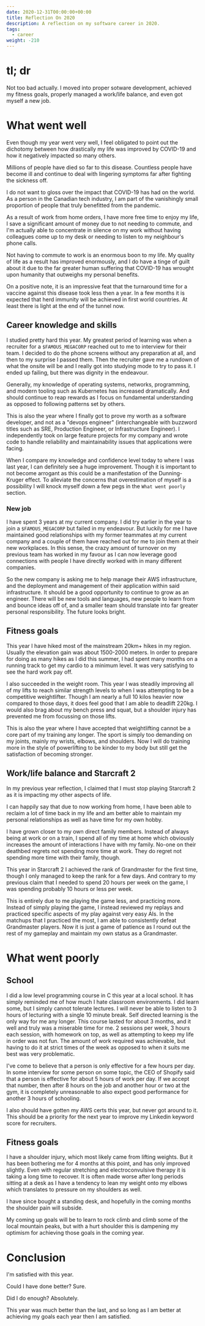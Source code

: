 ```yaml
---
date: 2020-12-31T00:00:00+00:00
title: Reflection On 2020
description: A reflection on my software career in 2020.
tags:
  - career
weight: -210
---
```


# tl; dr

Not too bad actually. I moved into proper sotware development, achieved my fitness goals, properly managed a work/life balance, and even got myself a new job.

# What went well 

Even though my year went very well, I feel obligated to point out the dichotomy between how drastically my life was improved by COVID-19 and how it negatively impacted so many others.

Millions of people have died so far to this disease. Countless people have become ill and continue to deal with lingering symptoms far after fighting the sickness off.

I do not want to gloss over the impact that COVID-19 has had on the world. As a person in the Canadian tech industry, I am part of the vanishingly small proportion of people that truly benefitted from the pandemic.

As a result of work from home orders, I have more free time to enjoy my life, I save a significant amount of money due to not needing to commute, and I'm actually able to concentrate in silence on my work without having colleagues come up to my desk or needing to listen to my neighbour's phone calls.

Not having to commute to work is an enormous boon to my life. My quality of life as a result has improved enormously, and I do have a tinge of guilt about it due to the far greater human suffering that COVID-19 has wrought upon humanity that outweighs my personal benefits.

On a positive note, it is an impressive feat that the turnaround time for a vaccine against this disease took less then a year. In a few months it is expected that herd immunity will be achieved in first world countries. At least there is light at the end of the tunnel now.

## Career knowledge and skills

I studied pretty hard this year. My greatest period of learning was when a recruiter for a `$FAMOUS_MEGACORP` reached out to me to interview for their team. I decided to do the phone screens without any preparation at all, and then to my surprise I passed them. Then the recruiter gave me a rundown of what the onsite will be and I really got into studying mode to try to pass it. I ended up failing, but there was dignity in the endeavour.

Generally, my knowledge of operating systems, networks, programming, and modern tooling such as Kubernetes has increased dramatically. And should continue to reap rewards as I focus on fundamental understanding as opposed to following patterns set by others.

This is also the year where I finally got to prove my worth as a software developer, and not as a "devops engineer" (interchangeable with buzzword titles such as SRE, Production Engineer, or Infrastructure Engineer). I independently took on large feature projects for my company and wrote code to handle reliability and maintainability issues that applications were facing.

When I compare my knowledge and confidence level today to where I was last year, I can definitely see a huge improvement. Though it is important to not become arrogant as this could be a manifestation of the Dunning-Kruger effect. To alleviate the concerns that overestimation of myself is a possibility I will knock myself down a few pegs in the `What went poorly` section.

### New job

I have spent 3 years at my current company. I did try earlier in the year to join a `$FAMOUS_MEGACORP` but failed in my endeavour. But luckily for me I have maintained good relationships with my former teammates at my current company and a couple of them have reached out for me to join them at their new workplaces. In this sense, the crazy amount of turnover on my previous team has worked in my favour as I can now leverage good connections with people I have directly worked with in many different companies.

So the new company is asking me to help manage their AWS infrastructure, and the deployment and management of their application within said infrastructure. It should be a good opportunity to continue to grow as an engineer. There will be new tools and languages, new people to learn from and bounce ideas off of, and a smaller team should translate into far greater personal responsibility. The future looks bright.

## Fitness goals

This year I have hiked most of the mainstream 20km+ hikes in my region. Usually the elevation gain was about 1500-2000 meters. In order to prepare for doing as many hikes as I did this summer, I had spent many months on a running track to get my cardio to a minimum level. It was very satisfying to see the hard work pay off.

I also succeeded in the weight room. This year I was steadily improving all of my lifts to reach similar strength levels to when I was attempting to be a competitive weightlifter. Though I am nearly a full 10 kilos heavier now compared to those days, it does feel good that I am able to deadlift 220kg. I would also brag about my bench press and squat, but a shoulder injury has prevented me from focussing on those lifts.

This is also the year where I have accepted that weightlifting cannot be a core part of my training any longer. The sport is simply too demanding on my joints, mainly my wrists, elbows, and shoulders. Now I will do training more in the style of powerlifting to be kinder to my body but still get the satisfaction of becoming stronger.

## Work/life balance and Starcraft 2

In my previous year reflection, I claimed that I must stop playing Starcraft 2 as it is impacting my other aspects of life.

I can happily say that due to now working from home, I have been able to reclaim a lot of time back in my life and am better able to maintain my personal relationships as well as have time for my own hobby.

I have grown closer to my own direct family members. Instead of always being at work or on a train, I spend all of my time at home which obviously increases the amount of interactions I have with my family. No-one on their deathbed regrets not spending more time at work. They do regret not spending more time with their family, though.

This year in Starcraft 2 I achieved the rank of Grandmaster for the first time, though I only managed to keep the rank for a few days. And contrary to my previous claim that I needed to spend 20 hours per week on the game, I was spending probably 10 hours or less per week.

This is entirely due to me playing the game less, and practicing more. Instead of simply playing the game, I instead reviewed my replays and practiced specific aspects of my play against very easy AIs. In the matchups that I practiced the most, I am able to consistently defeat Grandmaster players. Now it is just a game of patience as I round out the rest of my gameplay and maintain my own status as a Grandmaster.

# What went poorly

## School

I did a low level programming course in C this year at a local school. It has simply reminded me of how much I hate classroom environments. I did learn some, but I simply cannot tolerate lectures. I will never be able to listen to 3 hours of lecturing with a single 10 minute break. Self directed learning is the only way for me any longer. This course lasted for about 3 months, and it well and truly was a miserable time for me. 2 sessions per week, 3 hours each session, with homework on top, as well as attempting to keep my life in order was not fun. The amount of work required was achievable, but having to do it at strict times of the week as opposed to when it suits me best was very problematic.

I've come to believe that a person is only effective for a few hours per day. In some interview for some person on some topic, the CEO of Shopify said that a person is effective for about 5 hours of work per day. If we accept that number, then after 8 hours on the job and another hour or two at the gym, it is completely unreasonable to also expect good performance for another 3 hours of schooling.

I also should have gotten my AWS certs this year, but never got around to it. This should be a priority for the next year to improve my Linkedin keyword score for recruiters.

## Fitness goals

I have a shoulder injury, which most likely came from lifting weights. But it has been bothering me for 4 months at this point, and has only improved slightly. Even with regular stretching and electroconvulsive therapy it is taking a long time to recover. It is often made worse after long periods sitting at a desk as I have a tendency to lean my weight onto my elbows which translates to pressure on my shoulders as well.

I have since bought a standing desk, and hopefully in the coming months the shoulder pain will subside.

My coming up goals will be to learn to rock climb and climb some of the local mountain peaks, but with a hurt shoulder this is dampening my optimism for achieving those goals in the coming year.

# Conclusion

I'm satisfied with this year.

Could I have done better? Sure.

Did I do enough? Absolutely.

This year was much better than the last, and so long as I am better at achieving my goals each year then I am satisfied.
